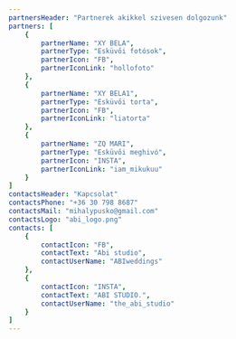 ```yaml
---
partnersHeader: "Partnerek akikkel szivesen dolgozunk"
partners: [
    {
        partnerName: "XY BELA",
        partnerType: "Esküvői fotósok",
        partnerIcon: "FB",
        partnerIconLink: "hollofoto"
    },
    {
        partnerName: "XY BELA1",
        partnerType: "Esküvői torta",
        partnerIcon: "FB",
        partnerIconLink: "liatorta"
    },
    {
        partnerName: "ZQ MARI",
        partnerType: "Esküvői meghivó",
        partnerIcon: "INSTA",
        partnerIconLink: "iam_mikukuu"
    }
]
contactsHeader: "Kapcsolat"
contactsPhone: "+36 30 798 8687"
contactsMail: "mihalypusko@gmail.com"
contactsLogo: "abi_logo.png"
contacts: [
    {
        contactIcon: "FB",
        contactText: "Abi studio",
        contactUserName: "ABIweddings"
    },
    {
        contactIcon: "INSTA",
        contactText: "ABI STUDIO.",
        contactUserName: "the_abi_studio"
    }
]
---
```

